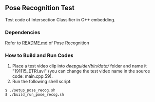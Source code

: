 ## Pose Recognition Test

Test code of Intersection Classifier in C++ embedding.

### Dependencies

Refer to [README.md](https://github.com/deepguider/DeepGuider/blob/master/src/pose_recog/README.md) of Pose Recognition

### How to Build and Run Codes

1. Place a test video clip into _deepguider/bin/data/_ folder and name it "191115_ETRI.avi" (you can change the test video name in the source code: main.cpp:59).
2. Run the following shell script:
```
$ ./setup_pose_recog.sh
$ ./build_run_pose_recog.sh
```
